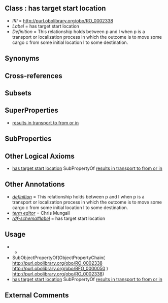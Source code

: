 
## Class : has target start location

 * *IRI* = http://purl.obolibrary.org/obo/RO_0002338
 * *Label* = has target start location
 * *Definition* = This relationship holds between p and l when p is a transport or localization process in which the outcome is to move some cargo c from some initial location l to some destination.

## Synonyms


## Cross-references


## Subsets


## SuperProperties

 * [results in transport to from or in](../../RO/44/RO_0002344.md)

## SubProperties


## Other Logical Axioms

 * [has target start location](../../RO/38/RO_0002338.md) SubPropertyOf [results in transport to from or in](../../RO/44/RO_0002344.md)

## Other Annotations

 * *[definition](../../IAO/15/IAO_0000115.md)* = This relationship holds between p and l when p is a transport or localization process in which the outcome is to move some cargo c from some initial location l to some destination.
 * *[term editor](../../IAO/17/IAO_0000117.md)* = Chris Mungall
 * *[rdf-schema#label](../../el/rdf-schema#label.md)* = has target start location

## Usage

 * -
 * SubObjectPropertyOf(ObjectPropertyChain( <http://purl.obolibrary.org/obo/RO_0002338> <http://purl.obolibrary.org/obo/BFO_0000050> ) <http://purl.obolibrary.org/obo/RO_0002338>)
 * [has target start location](../../RO/38/RO_0002338.md) SubPropertyOf [results in transport to from or in](../../RO/44/RO_0002344.md)

## External Comments

